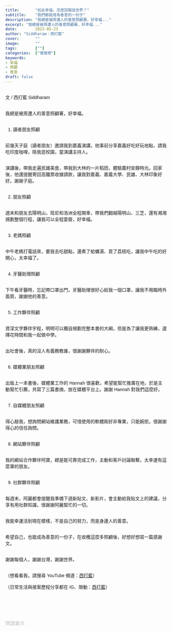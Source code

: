 ```yaml
---
title:       "如此幸福，怎麼回報這世界？"
subtitle:    "我們都能成為善意的一份子"
description: "我總是被周遭人的善意照顧著，好幸福..."
excerpt: "我總是被周遭人的善意照顧著，好幸福..."
date:        2023-05-23
author: "Siddharam｜西打藍"
cover:       ""
image:       ""
tags:        [""]
categories:  ["慢慢想"]
keywords:
- 幸福
- 照顧
- 善意
draft: false
---
```


<article style="font-family: 'Noto Sans TC', '微軟正黑體', sans-serif; font-weight: 300;">

<br>文 / 西打藍 Siddharam<br><br>

我總是被周遭人的善意照顧著，好幸福。<br><br>

1. 讀者朋友照顧<br><br>

前幾天子庭（讀者朋友）邀請我到嘉義演講，他事前分享嘉義好吃好玩地點，請我吃印度咖哩，陪我逛校園，當演講主持人。<br><br>

演講後，帶我走遍民雄美食，帶我到大林的一片稻田，體驗農村安靜時光。回家後，他還提醒寄回高鐵票收據請款，讓我對嘉義、嘉義大學、民雄、大林印象好好。謝謝子庭。<br><br>


2. 朋友照顧<br><br>

週末和朋友去陽明山，班尼和浩洲全程開車，帶我們翻越陽明山、三芝，還有湘湘規劃整個行程，讓我可以全程耍廢，好幸福。<br><br>


3. 老媽照顧<br><br>

中午老媽打電話來，要我去吃甜點，還煮了蛤蠣湯、買了荔枝吃，讓我中午吃的好開心，太幸福了。<br><br>


4. 牙醫助理照顧<br><br>

下午看牙醫時，忘記帶口罩出門，牙醫助理很好心給我一個口罩，讓我不用臨時外面買，謝謝他的善意。<br><br>


5. 工作夥伴照顧<br><br>

資深文字夥伴宇程，明明可以獨自規劃完整本書的大綱，但是為了讓我更熟練，選擇花時間和我一起做中學。<br><br>

出社會後，真的沒人有義務教誰，很謝謝夥伴的耐心。<br><br>


6. 媒體業朋友照顧<br><br>

出版上一本書後，媒體業工作的 Hannah 很喜歡，希望能幫忙推廣在地，於是主動幫忙引薦，共寫了三篇書摘，放在媒體平台上。謝謝 Hannah 對我們這麼好。<br><br>


7. 自媒體朋友照顧<br><br>

得心敲我，想詢問網站維護業務，可惜使用的軟體剛好非專業，只能婉拒。很謝謝得心的信任詢問。<br><br>


8. 網站夥伴照顧<br><br>

我的網站合作夥伴阿寶，總是能可靠完成工作，主動和客戶討論聯繫，太幸運有這麼罩的朋友。<br><br>


9. 社群夥伴照顧<br><br>

每週末，阿麗都會提醒我準備下週新貼文、新影片，會主動給我貼文上的建議，分享有用社群知識，很謝謝阿麗幫忙的一切。<br><br>


我能幸運活到現在模樣，不是自己的努力，而是身邊人的善意。<br><br>
  
希望自己，也能成為善意的一份子，在收穫這麼多照顧後，好想好想寫一篇感謝文。<br><br>
  
謝謝每個人，謝謝台灣，謝謝世界。<br><br>



（想看看我，請搜尋 YouTube 頻道：<a href="https://www.youtube.com/@siddblue" target="_blank">西打藍</a>）<br><br>
（日常生活與接案歷程分享都在 IG、限動：<a href="https://www.instagram.com/sidd.blue/" target="_blank">西打藍</a>）<br><br>

<!-- <h3 class="article-h1-color"></h3><br> -->

<br><br><br>

</article>

<div style="color: #bfbfbf; font-size: 15px;" id="busuanzi_container_page_pv">
  閱讀量<span id="busuanzi_value_page_pv"></span>次
</div>

<script src="../../js/post.js"></script>
